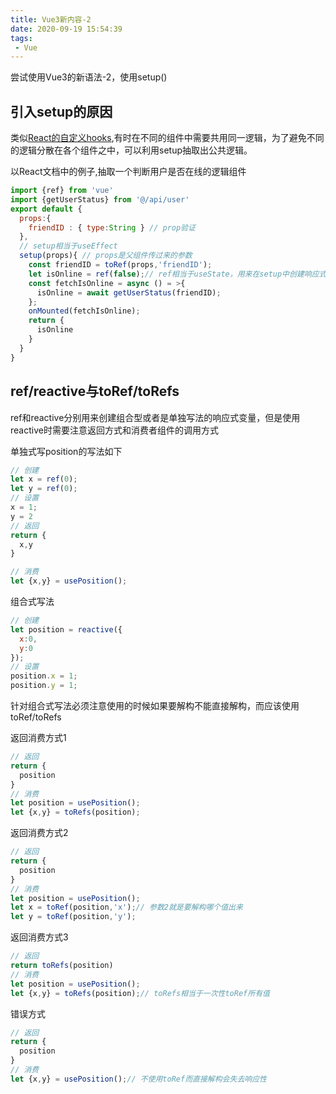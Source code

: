 ```yaml
---
title: Vue3新内容-2
date: 2020-09-19 15:54:39
tags:
 - Vue
---
```

尝试使用Vue3的新语法-2，使用setup()
<!--more-->

## 引入setup的原因

类似[React的自定义hooks](https://react.docschina.org/docs/hooks-custom.html),有时在不同的组件中需要共用同一逻辑，为了避免不同的逻辑分散在各个组件之中，可以利用setup抽取出公共逻辑。

以React文档中的例子,抽取一个判断用户是否在线的逻辑组件

```js
import {ref} from 'vue'
import {getUserStatus} from '@/api/user'
export default {
  props:{
    friendID : { type:String } // prop验证
  },
  // setup相当于useEffect
  setup(props){ // props是父组件传过来的参数
    const friendID = toRef(props,'friendID');
    let isOnline = ref(false);// ref相当于useState，用来在setup中创建响应式变量
    const fetchIsOnline = async () = >{
      isOnline = await getUserStatus(friendID);
    };
    onMounted(fetchIsOnline);
    return {
      isOnline
    }
  }
}
```

## ref/reactive与toRef/toRefs

ref和reactive分别用来创建组合型或者是单独写法的响应式变量，但是使用reactive时需要注意返回方式和消费者组件的调用方式

单独式写position的写法如下

```js
// 创建
let x = ref(0);
let y = ref(0);
// 设置
x = 1;
y = 2
// 返回
return {
  x,y
}

// 消费
let {x,y} = usePosition();
```

组合式写法

```js
// 创建
let position = reactive({
  x:0,
  y:0
});
// 设置
position.x = 1;
position.y = 1;
```

针对组合式写法必须注意使用的时候如果要解构不能直接解构，而应该使用toRef/toRefs

返回消费方式1

```js
// 返回
return {
  position
}
// 消费
let position = usePosition();
let {x,y} = toRefs(position);
```

返回消费方式2

```js
// 返回
return {
  position
}
// 消费
let position = usePosition();
let x = toRef(position,'x');// 参数2就是要解构哪个值出来
let y = toRef(position,'y');
```

返回消费方式3

```js
// 返回
return toRefs(position)
// 消费
let position = usePosition();
let {x,y} = toRefs(position);// toRefs相当于一次性toRef所有值
```

错误方式

```js
// 返回
return {
  position
}
// 消费
let {x,y} = usePosition();// 不使用toRef而直接解构会失去响应性
```
